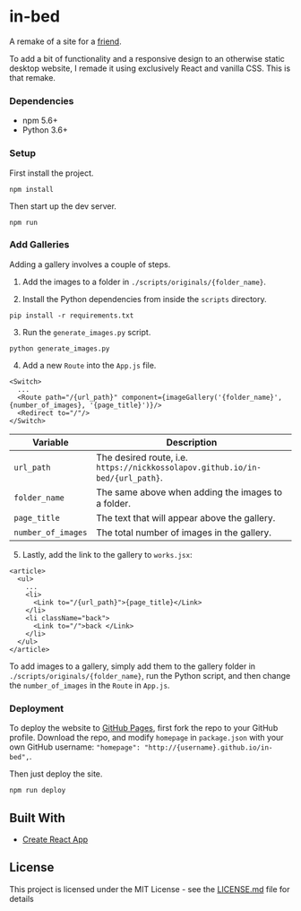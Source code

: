 # in-bed

A remake of a site for a [friend](https://www.instagram.com/in__bed/). 

To add a bit of functionality and a responsive design to an otherwise static desktop website, I remade it using exclusively React and vanilla CSS. This is that remake.


### Dependencies

* npm 5.6+
* Python 3.6+

### Setup

First install the project.

```
npm install
```

Then start up the dev server.

```
npm run
```

### Add Galleries
Adding a gallery involves a couple of steps.

1. Add the images to a folder in `./scripts/originals/{folder_name}`.

2. Install the Python dependencies from inside the `scripts` directory.

```
pip install -r requirements.txt
```

3. Run the `generate_images.py` script.

```
python generate_images.py
```

4. Add a new `Route` into the `App.js` file.

```
<Switch>
  ...
  <Route path="/{url_path}" component={imageGallery('{folder_name}', {number_of_images}, '{page_title}')}/>
  <Redirect to="/"/>
</Switch>
```

|Variable          | Description                                                                  |
|------------------|------------------------------------------------------------------------------|
|`url_path`        | The desired route, i.e. `https://nickkossolapov.github.io/in-bed/{url_path}`.|
|`folder_name`     | The same above when adding the images to a folder.                            |
|`page_title`      | The text that will appear above the gallery.                                 |
|`number_of_images`| The total number of images in the gallery.                                   |


5. Lastly, add the link to the gallery to `works.jsx`:

```
<article>
  <ul>
    ...
    <li>
      <Link to="/{url_path}">{page_title}</Link>
    </li>
    <li className="back">
      <Link to="/">back </Link>
    </li>
  </ul>
</article>
```

To add images to a gallery, simply add them to the gallery folder in `./scripts/originals/{folder_name}`, run the Python script, and then change the `number_of_images` in the `Route` in `App.js`.

### Deployment

To deploy the website to [GitHub Pages](https://pages.github.com/), first fork the repo to your GitHub profile. Download the repo, and modify `homepage` in `package.json` with your own GitHub username: `"homepage": "http://{username}.github.io/in-bed",`.

Then just deploy the site.

```
npm run deploy
```

## Built With

* [Create React App](https://facebook.github.io/create-react-app/docs/getting-started)

## License

This project is licensed under the MIT License - see the [LICENSE.md](LICENSE.md) file for details
